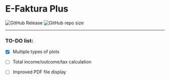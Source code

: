 # E-Faktura Plus

![GitHub Release](https://img.shields.io/github/v/release/Nikola-Mircic/efakturaplus) ![GitHub repo size](https://img.shields.io/github/repo-size/Nikola-Mircic/efakturaplus)

<hr>

### TO-DO list:
 - [x] Multiple types of plots 
 - [ ] Total income/outcome/tax calculation 
 - [ ] Improved PDF file display

